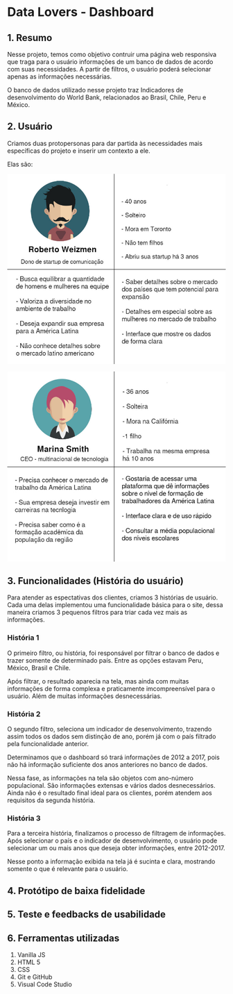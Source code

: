 # Data Lovers - Dashboard

## 1. Resumo

   Nesse projeto, temos como objetivo contruir uma página web responsiva que traga para o usuário informações de um banco de dados de acordo com suas necessidades. A partir de filtros, o usuário poderá selecionar apenas as informações necessárias.


   O banco de dados utilizado nesse projeto traz Indicadores de desenvolvimento do World Bank, relacionados ao Brasil, Chile, Peru e México.

## 2. Usuário
   Criamos duas protopersonas para dar partida às necessidades mais específicas do projeto e inserir um contexto a ele.

   Elas são:

   ![](/src/img/Protopersona1.jpg)

   ![](/src/img/Protopersona2.jpg)

## 3. Funcionalidades (História do usuário)

   Para atender as espectativas dos clientes, criamos 3 histórias de usuário. Cada uma delas implementou uma funcionalidade básica para o site, dessa maneira criamos 3 pequenos filtros para triar cada vez mais as informações.

### História 1
   O primeiro filtro, ou história, foi responsável por filtrar o banco de dados e trazer somente de determinado país. Entre as opções estavam Peru, México, Brasil e Chile. 
   
   Após filtrar, o resultado aparecia na tela, mas ainda com muitas informações de forma complexa e praticamente imcompreensível para o usuário. Além de muitas informações desnecessárias.

### História 2
   O segundo filtro, seleciona um indicador de desenvolvimento, trazendo assim todos os dados sem distinção de ano, porém já com o país filtrado pela funcionalidade anterior.
   
   Determinamos que o dashboard só trará informações de 2012 a 2017, pois não há informação suficiente dos anos anteriores no banco de dados.

   Nessa fase, as informações na tela são objetos com ano-número populacional. São informações extensas e vários dados desnecessários. Ainda não é o resultado final ideal para os clientes, porém atendem aos requisitos da segunda história.

### História 3
   Para a terceira história, finalizamos o processo de filtragem de informações. Após selecionar o país e o indicador de desenvolvimento, o usuário pode selecionar um ou mais anos que deseja obter informações, entre 2012-2017.

   Nesse ponto a informação exibida na tela já é sucinta e clara, mostrando somente o que é relevante para o usuário.

## 4. Protótipo de baixa fidelidade

## 5. Teste e feedbacks de usabilidade

## 6. Ferramentas utilizadas

1. Vanilla JS
2. HTML 5
3. CSS
4. Git e GitHub
5. Visual Code Studio
